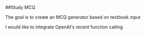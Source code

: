 ##Study MCQ

The goal is to create an MCQ generator based on textbook input

I would like to integrate OpenAI's recent function calling
